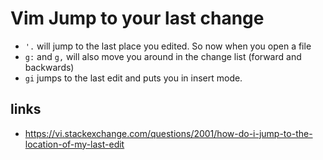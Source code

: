 # Vim Jump to your last change

- `'.` will jump to the last place you edited. So now when you open a file
- `g:` and `g,` will also move you around in the change list (forward and backwards)
- `gi` jumps to the last edit and puts you in insert mode.

## links
- https://vi.stackexchange.com/questions/2001/how-do-i-jump-to-the-location-of-my-last-edit
